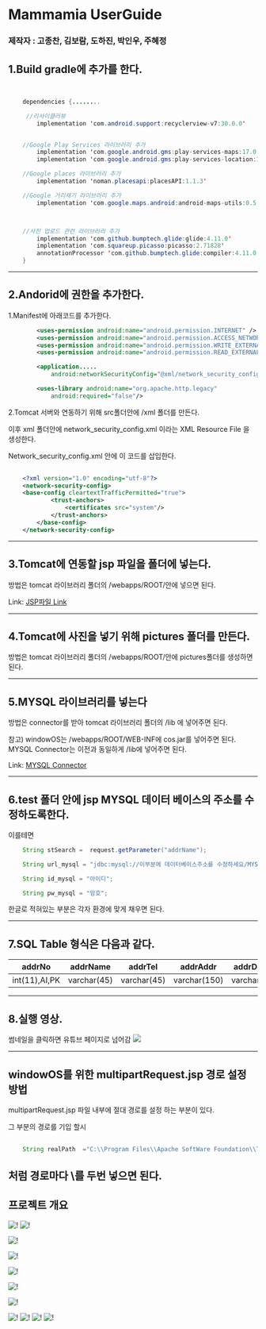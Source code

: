 # Mammamia UserGuide

### 제작자 : 고종찬, 김보람, 도하진, 박인우, 주혜정

## 1.Build gradle에 추가를 한다.


```java


    dependencies {........

     //리사이클러뷰
        implementation 'com.android.support:recyclerview-v7:30.0.0'


    //Google Play Services 라이브러리 추가
        implementation 'com.google.android.gms:play-services-maps:17.0.0'
        implementation 'com.google.android.gms:play-services-location:17.1.0'

    //Google places 라이브러리 추가
        implementation 'noman.placesapi:placesAPI:1.1.3'

    //Google 거리재기 라이브러리 추가
        implementation 'com.google.maps.android:android-maps-utils:0.5'



    //사진 업로드 관련 라이브러리 추가
        implementation 'com.github.bumptech.glide:glide:4.11.0'
        implementation 'com.squareup.picasso:picasso:2.71828'
        annotationProcessor 'com.github.bumptech.glide:compiler:4.11.0'
    }

```

---
## 2.Andorid에 권한을 추가한다.
1.Manifest에 아래코드를 추가한다.


```xml
        <uses-permission android:name="android.permission.INTERNET" />
        <uses-permission android:name="android.permission.ACCESS_NETWORK_STATE" />
        <uses-permission android:name="android.permission.WRITE_EXTERNAL_STORAGE" />
        <uses-permission android:name="android.permission.READ_EXTERNAL_STORAGE" />

        <application.....
            android:networkSecurityConfig="@xml/network_security_config">

        <uses-library android:name="org.apache.http.legacy"
            android:required="false"/>
```


   2.Tomcat 서버와 연동하기 위해  src폴더안에 /xml 폴더를 만든다. 
   
   이후 xml 폴더안에 network_security_config.xml 이라는 XML Resource File 을 생성한다. 

Network_security_config.xml 안에 이 코드를 삽입한다.

```xml
    
    <?xml version="1.0" encoding="utf-8"?>
    <network-security-config>
    <base-config cleartextTrafficPermitted="true">
            <trust-anchors>
                <certificates src="system"/>
            </trust-anchors>
        </base-config>
    </network-security-config>
```


---

## 3.Tomcat에 연동할 jsp 파일을 폴더에 넣는다.

방법은 tomcat 라이브러리 폴더의 /webapps/ROOT/안에 넣으면 된다.


Link: [JSP파일 Link][jsp link]

[jsp link]: https://github.com/AndroidMammamia/MammamiaDocument/tree/main/test



---

## 4.Tomcat에 사진을 넣기 위해 pictures 폴더를 만든다.
방법은 tomcat 라이브러리 폴더의 /webapps/ROOT/안에 pictures폴더를 생성하면 된다.



---

## 5.MYSQL 라이브러리를 넣는다

방법은 connector를 받아 tomcat 라이브러리 폴더의 /lib 에 넣어주면 된다.

참고) windowOS는 /webapps/ROOT/WEB-INF에  cos.jar를 넣어주면 된다. MYSQL Connector는 이전과 동일하게 /lib에 넣어주면 된다.



Link: [MYSQL Connector][my sql connector]

[my sql connector]: https://github.com/AndroidMammamia/MammamiaDocument/tree/main/databaseConnector

---

## 6.test 폴더 안에 jsp MYSQL 데이터 베이스의 주소를 수정하도록한다.
이를테면

```java
    String stSearch =  request.getParameter("addrName");

    String url_mysql = "jdbc:mysql://이부분에 데이터베이스주소를 수정하세요/MYSQL스키마이름?serverTimezone=Asia/Seoul&characterEncoding=utf8&useSSL=false";

    String id_mysql = "아이디";

    String pw_mysql = "암호";
``` 



한글로 적혀있는 부분은 각자 환경에 맞게 채우면 된다.

---

## 7.SQL Table 형식은 다음과 같다.
|addrNo|addrName|addrTel|addrAddr|addrDetail|addrLike|addrTag|addrImagePath
|------|---|---|---|---|---|---|---|
|int(11),AI,PK|varchar(45)|varchar(45)|varchar(150)|varchar(45)|varchar(45),Default'0'|varchar(45)|varchar(100)|

---

## 8.실행 영상.

썸네일을 클릭하면 유튜브 페이지로 넘어감
[![](http://img.youtube.com/vi/-QOxN_vmg-4/0.jpg)](http://www.youtube.com/watch?v=-QOxN_vmg-4 "")


---

## windowOS를 위한 multipartRequest.jsp 경로 설정 방법

multipartRequest.jsp 파일 내부에 절대 경로를 설정 하는 부분이 있다.

그 부분의 경로를 기입 할시 

```java
    
    String realPath  ="C:\\Program Files\\Apache SoftWare Foundation\\Tomcat 8.5\\webapps\\ROOT\\pictures"; 
``` 

처럼 경로마다 \\를 두번 넣으면 된다.
---
## 프로젝트 개요

![!](https://github.com/AndroidMnS/MammamiaDocument/blob/main/android_mammamia_projectReport/%E1%84%8B%E1%85%A1%E1%86%AB%E1%84%83%E1%85%B3%E1%84%85%E1%85%A9%E1%84%8B%E1%85%B5%E1%84%83%E1%85%B3_%E1%84%86%E1%85%A1%E1%86%B7%E1%84%86%E1%85%A1%E1%84%86%E1%85%B5%E1%84%8B%E1%85%A1.001.jpeg)
![!](https://github.com/AndroidMnS/MammamiaDocument/blob/main/android_mammamia_projectReport/%E1%84%8B%E1%85%A1%E1%86%AB%E1%84%83%E1%85%B3%E1%84%85%E1%85%A9%E1%84%8B%E1%85%B5%E1%84%83%E1%85%B3_%E1%84%86%E1%85%A1%E1%86%B7%E1%84%86%E1%85%A1%E1%84%86%E1%85%B5%E1%84%8B%E1%85%A1.002.jpeg)

![!](https://github.com/AndroidMnS/MammamiaDocument/blob/main/android_mammamia_projectReport/%E1%84%8B%E1%85%A1%E1%86%AB%E1%84%83%E1%85%B3%E1%84%85%E1%85%A9%E1%84%8B%E1%85%B5%E1%84%83%E1%85%B3_%E1%84%86%E1%85%A1%E1%86%B7%E1%84%86%E1%85%A1%E1%84%86%E1%85%B5%E1%84%8B%E1%85%A1.003.jpeg)

![!](https://github.com/AndroidMnS/MammamiaDocument/blob/main/android_mammamia_projectReport/%E1%84%8B%E1%85%A1%E1%86%AB%E1%84%83%E1%85%B3%E1%84%85%E1%85%A9%E1%84%8B%E1%85%B5%E1%84%83%E1%85%B3_%E1%84%86%E1%85%A1%E1%86%B7%E1%84%86%E1%85%A1%E1%84%86%E1%85%B5%E1%84%8B%E1%85%A1.004.jpeg)

![!](https://github.com/AndroidMnS/MammamiaDocument/blob/main/android_mammamia_projectReport/%E1%84%8B%E1%85%A1%E1%86%AB%E1%84%83%E1%85%B3%E1%84%85%E1%85%A9%E1%84%8B%E1%85%B5%E1%84%83%E1%85%B3_%E1%84%86%E1%85%A1%E1%86%B7%E1%84%86%E1%85%A1%E1%84%86%E1%85%B5%E1%84%8B%E1%85%A1.005.jpeg)

![!](https://github.com/AndroidMnS/MammamiaDocument/blob/main/android_mammamia_projectReport/%E1%84%8B%E1%85%A1%E1%86%AB%E1%84%83%E1%85%B3%E1%84%85%E1%85%A9%E1%84%8B%E1%85%B5%E1%84%83%E1%85%B3_%E1%84%86%E1%85%A1%E1%86%B7%E1%84%86%E1%85%A1%E1%84%86%E1%85%B5%E1%84%8B%E1%85%A1.006.jpeg)

![!](https://github.com/AndroidMnS/MammamiaDocument/blob/main/android_mammamia_projectReport/%E1%84%8B%E1%85%A1%E1%86%AB%E1%84%83%E1%85%B3%E1%84%85%E1%85%A9%E1%84%8B%E1%85%B5%E1%84%83%E1%85%B3_%E1%84%86%E1%85%A1%E1%86%B7%E1%84%86%E1%85%A1%E1%84%86%E1%85%B5%E1%84%8B%E1%85%A1.007.jpeg)

![!](https://github.com/AndroidMnS/MammamiaDocument/blob/main/android_mammamia_projectReport/%E1%84%8B%E1%85%A1%E1%86%AB%E1%84%83%E1%85%B3%E1%84%85%E1%85%A9%E1%84%8B%E1%85%B5%E1%84%83%E1%85%B3_%E1%84%86%E1%85%A1%E1%86%B7%E1%84%86%E1%85%A1%E1%84%86%E1%85%B5%E1%84%8B%E1%85%A1.008.jpeg)
![!](https://github.com/AndroidMnS/MammamiaDocument/blob/main/android_mammamia_projectReport/%E1%84%8B%E1%85%A1%E1%86%AB%E1%84%83%E1%85%B3%E1%84%85%E1%85%A9%E1%84%8B%E1%85%B5%E1%84%83%E1%85%B3_%E1%84%86%E1%85%A1%E1%86%B7%E1%84%86%E1%85%A1%E1%84%86%E1%85%B5%E1%84%8B%E1%85%A1.009.jpeg)
![!](https://github.com/AndroidMnS/MammamiaDocument/blob/main/android_mammamia_projectReport/%E1%84%8B%E1%85%A1%E1%86%AB%E1%84%83%E1%85%B3%E1%84%85%E1%85%A9%E1%84%8B%E1%85%B5%E1%84%83%E1%85%B3_%E1%84%86%E1%85%A1%E1%86%B7%E1%84%86%E1%85%A1%E1%84%86%E1%85%B5%E1%84%8B%E1%85%A1.010.jpeg)
![!](https://github.com/AndroidMnS/MammamiaDocument/blob/main/android_mammamia_projectReport/%E1%84%8B%E1%85%A1%E1%86%AB%E1%84%83%E1%85%B3%E1%84%85%E1%85%A9%E1%84%8B%E1%85%B5%E1%84%83%E1%85%B3_%E1%84%86%E1%85%A1%E1%86%B7%E1%84%86%E1%85%A1%E1%84%86%E1%85%B5%E1%84%8B%E1%85%A1.011.jpeg)







